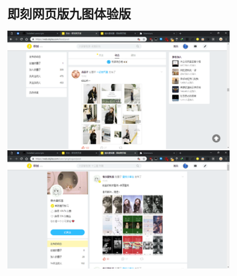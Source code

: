 # 即刻网页版九图体验版
![](https://github.com/JasonKhew96/JikeNinePics/raw/master/images/1.PNG)
![](https://github.com/JasonKhew96/JikeNinePics/raw/master/images/2.PNG)